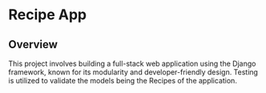 # Recipe App
<h2>Overview</h2>
<p>
  This project involves building a full-stack web application using the Django framework, known for its modularity and developer-friendly design. Testing is utilized to validate the models being the Recipes of the application.
</p>
